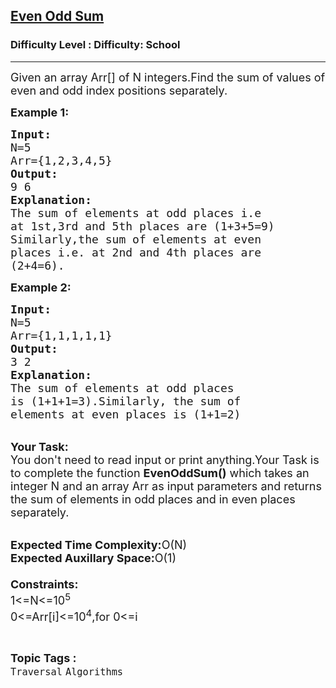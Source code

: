 <h2><a href="https://www.geeksforgeeks.org/problems/even-odd-sum5450/1?page=5&difficulty=School&sortBy=submissions">Even Odd Sum</a></h2><h3>Difficulty Level : Difficulty: School</h3><hr><div class="problems_problem_content__Xm_eO"><p><span style="font-size:18px">Given an array Arr[] of N integers.Find the sum of values of even and odd index positions separately.</span></p>

<p><span style="font-size:18px"><strong>Example 1:</strong></span></p>

<pre><span style="font-size:18px"><strong>Input:</strong>
N=5
Arr={1,2,3,4,5}
<strong>Output:</strong>
9 6
<strong>Explanation:</strong>
The sum of elements at odd places i.e
at 1st,3rd and 5th places are (1+3+5=9)
Similarly,the sum of elements at even 
places i.e. at 2nd and 4th places are
(2+4=6).</span></pre>

<p><span style="font-size:18px"><strong>Example 2:</strong></span></p>

<pre><span style="font-size:18px"><strong>Input:</strong>
N=5
Arr={1,1,1,1,1}
<strong>Output:</strong>
3 2
<strong>Explanation:</strong>
The sum of elements at odd places
is (1+1+1=3).Similarly, the sum of
elements at even places is (1+1=2)</span></pre>

<p><br>
<span style="font-size:18px"><strong>Your Task:</strong><br>
You don't need to read input or print anything.Your Task is to complete the function <strong>EvenOddSum()</strong> which takes an integer N and an array Arr as input parameters and returns the sum of elements in odd places and in even places separately.</span><br>
&nbsp;</p>

<p><span style="font-size:18px"><strong>Expected Time Complexity:</strong>O(N)<br>
<strong>Expected Auxillary Space:</strong>O(1)<br>
<br>
<strong>Constraints:</strong><br>
1&lt;=N&lt;=10<sup>5</sup><br>
0&lt;=Arr[i]&lt;=10<sup>4</sup>,for 0&lt;=i</span></p>
</div><br><p><span style=font-size:18px><strong>Topic Tags : </strong><br><code>Traversal</code>&nbsp;<code>Algorithms</code>&nbsp;
